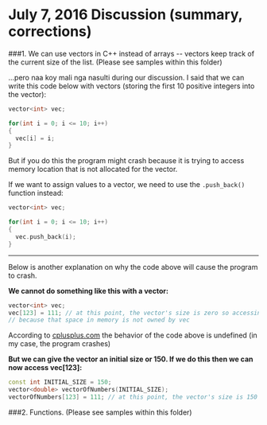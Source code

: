 # July 7, 2016 Discussion (summary, corrections)

###1. We can use vectors in C++ instead of arrays -- vectors keep track of the current size of the list. (Please see samples within this folder)

...pero naa koy mali nga nasulti during our discussion.
I said that we can write this code below with vectors (storing the first 10 positive integers into the vector):

```C++
vector<int> vec;

for(int i = 0; i <= 10; i++)
{
  vec[i] = i;
}
```

But if you do this the program might crash because it is trying to access memory location that is not allocated for the vector.

If we want to assign values to a vector, we need to use the `.push_back()` function instead:

```C++
vector<int> vec;

for(int i = 0; i <= 10; i++)
{
  vec.push_back(i);
}
```
________________
Below is another explanation on why the code above will cause the program to crash.

**We cannot do something like this with a vector:**

```C++
vector<int> vec;
vec[123] = 111; // at this point, the vector's size is zero so accessing vec[123] is illegal 
// because that space in memory is not owned by vec
```

According to [cplusplus.com](http://www.cplusplus.com/reference/vector/vector/operator[]/) the behavior of the code above is undefined (in my case, the program crashes)

**But we can give the vector an initial size or 150. If we do this then we can now access vec[123]:**

```C++
const int INITIAL_SIZE = 150;
vector<double> vectorOfNumbers(INITIAL_SIZE);
vectorOfNumbers[123] = 111; // at this point, the vector's size is 150 so we can now access vec[123]
```
   

###2. Functions. (Please see samples within this folder)
